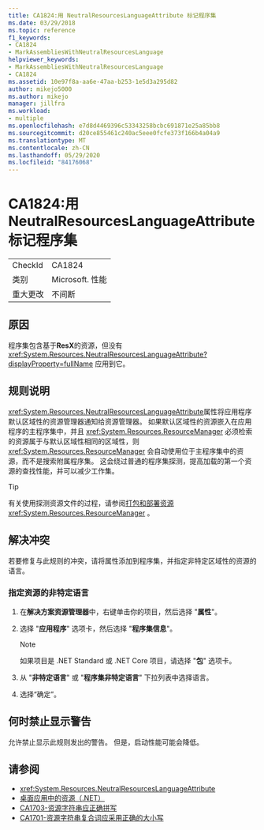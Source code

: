 ```yaml
---
title: CA1824:用 NeutralResourcesLanguageAttribute 标记程序集
ms.date: 03/29/2018
ms.topic: reference
f1_keywords:
- CA1824
- MarkAssembliesWithNeutralResourcesLanguage
helpviewer_keywords:
- MarkAssembliesWithNeutralResourcesLanguage
- CA1824
ms.assetid: 10e97f8a-aa6e-47aa-b253-1e5d3a295d82
author: mikejo5000
ms.author: mikejo
manager: jillfra
ms.workload:
- multiple
ms.openlocfilehash: e7d8d4469396c53343258bcbc691871e25a85bb8
ms.sourcegitcommit: d20ce855461c240ac5eee0fcfe373f166b4a04a9
ms.translationtype: MT
ms.contentlocale: zh-CN
ms.lasthandoff: 05/29/2020
ms.locfileid: "84176068"
---
```

# <a name="ca1824-mark-assemblies-with-neutralresourceslanguageattribute"></a>CA1824:用 NeutralResourcesLanguageAttribute 标记程序集

|||
|-|-|
|CheckId|CA1824|
|类别|Microsoft. 性能|
|重大更改|不间断|

## <a name="cause"></a>原因

程序集包含基于**ResX**的资源，但没有 <xref:System.Resources.NeutralResourcesLanguageAttribute?displayProperty=fullName> 应用到它。

## <a name="rule-description"></a>规则说明

<xref:System.Resources.NeutralResourcesLanguageAttribute>属性将应用程序默认区域性的资源管理器通知给资源管理器。 如果默认区域性的资源嵌入在应用程序的主程序集中，并且 <xref:System.Resources.ResourceManager> 必须检索的资源属于与默认区域性相同的区域性，则 <xref:System.Resources.ResourceManager> 会自动使用位于主程序集中的资源，而不是搜索附属程序集。 这会绕过普通的程序集探测，提高加载的第一个资源的查找性能，并可以减少工作集。

> [!TIP]
> 有关使用探测资源文件的过程，请参阅[打包和部署资源](/dotnet/framework/resources/packaging-and-deploying-resources-in-desktop-apps) <xref:System.Resources.ResourceManager> 。

## <a name="fix-violations"></a>解决冲突

若要修复与此规则的冲突，请将属性添加到程序集，并指定非特定区域性的资源的语言。

### <a name="to-specify-the-neutral-language-for-resources"></a>指定资源的非特定语言

1. 在**解决方案资源管理器**中，右键单击你的项目，然后选择 "**属性**"。

2. 选择 "**应用程序**" 选项卡，然后选择 "**程序集信息**"。

   > [!NOTE]
   > 如果项目是 .NET Standard 或 .NET Core 项目，请选择 "**包**" 选项卡。

3. 从 "**非特定语言**" 或 "**程序集非特定语言**" 下拉列表中选择语言。

4. 选择“确定”。

## <a name="when-to-suppress-warnings"></a>何时禁止显示警告

允许禁止显示此规则发出的警告。 但是，启动性能可能会降低。

## <a name="see-also"></a>请参阅

- <xref:System.Resources.NeutralResourcesLanguageAttribute>
- [桌面应用中的资源（.NET）](/dotnet/framework/resources/)
- [CA1703-资源字符串应正确拼写](../code-quality/ca1703.md)
- [CA1701-资源字符串复合词应采用正确的大小写](../code-quality/ca1701.md)
